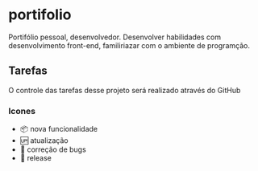 # portifolio

Portifólio pessoal, desenvolvedor.
Desenvolver habilidades com desenvolvimento front-end, familiriazar com o ambiente de programção. 

## Tarefas
O controle das tarefas desse projeto será realizado através do GitHub

### Icones
- :package: nova funcionalidade <br>
- :up: atualização <br>
- 🐴 correção de bugs <br>
- :checkered_flag: release
